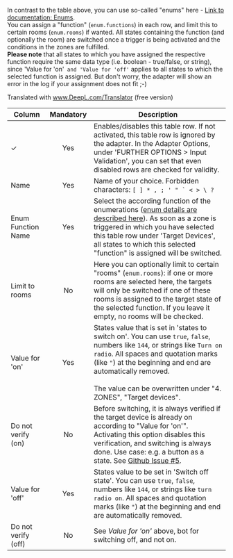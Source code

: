 In contrast to the table above, you can use so-called "enums" here - [Link to documentation: Enums](https://www.iobroker.net/#en/documentation/admin/enums.md).
<br>You can assign a "function" (`enum.functions`) in each row, and limit this to certain rooms (`enum.rooms`) if wanted. All states containing the function (and optionally the room) are switched once a trigger is being activated and the conditions in the zones are fulfilled.
<br><strong>Please note</strong> that all states to which you have assigned the respective function require the same data type (i.e. boolean - true/false, or string), since 'Value for 'on'` and 'Value for 'off'` applies to all states to which the selected function is assigned. But don't worry, the adapter will show an error in the log if your assignment does not fit ;-)

Translated with www.DeepL.com/Translator (free version)

| Column | Mandatory | Description |
|----------|:------------:|-------|
| ✓        |  Yes   | Enables/disables this table row. If not activated, this table row is ignored by the adapter. In the Adapter Options, under 'FURTHER OPTIONS > Input Validation', you can set that even disabled rows are checked for validity. |
| Name | Yes   | Name of your choice. Forbidden characters: ``[ ] * , ; ' " ` < > \ ?`` |
| Enum Function Name |    Yes   | Select the according function of the enumerations ([enum details are described here](https://www.iobroker.net/#en/documentation/admin/enums.md)). As soon as a zone is triggered in which you have selected this table row under 'Target Devices', all states to which this selected "function" is assigned will be switched. |
| Limit to rooms | No | Here you can optionally limit to certain "rooms" (`enum.rooms`): if one or more rooms are selected here, the targets will only be switched if one of these rooms is assigned to the target state of the selected function. If you leave it empty, no rooms will be checked. |
| Value for 'on' | Yes | States value that is set in 'states to switch on'. You can use `true`, `false`, numbers like `144`, or strings like `Turn on radio`. All spaces and quotation marks (like `"`) at the beginning and end are automatically removed. <br><br>The value can be overwritten under "4. ZONES", "Target devices". |
| Do not verify (on) | No | Before switching, it is always verified if the target device is already on according to "Value for 'on'". Activating this option disables this verification, and switching is always done. Use case: e.g. a button as a state. See [Github Issue #5](https://github.com/Mic-M/ioBroker.smartcontrol/issues/5). |
| Value for 'off' | Yes | States value to be set in 'Switch off state'. You can use `true`, `false`, numbers like `144`, or strings like `turn radio on`. All spaces and quotation marks (like `"`) at the beginning and end are automatically removed.|
| Do not verify (off) | No | See *Value for 'on'* above, bot for switching off, and not on. |